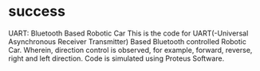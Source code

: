 # success
UART: Bluetooth Based Robotic Car
This is the code for UART(-Universal Asynchronous Receiver Transmitter) 
Based Bluetooth controlled Robotic Car. Wherein, direction control is observed,
for example, forward, reverse, right and left direction.
Code is simulated using Proteus Software.

